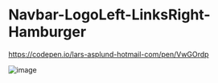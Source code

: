 # Navbar-LogoLeft-LinksRight-Hamburger

https://codepen.io/lars-asplund-hotmail-com/pen/VwGOrdp

![image](https://user-images.githubusercontent.com/50366078/228934247-d7d5e643-2441-4e3a-bab1-940b22bc2a79.png)
